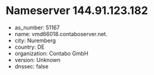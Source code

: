 # Nameserver 144.91.123.182

* as_number: 51167
* name: vmd66018.contaboserver.net.
* city: Nuremberg
* country: DE
* organization: Contabo GmbH
* version: Unknown
* dnssec: false
